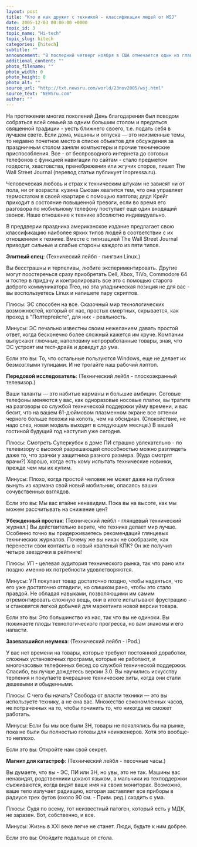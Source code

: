 ```yaml
---
layout: post
title: "Кто и как дружит с техникой - классификация людей от WSJ"
date: 2005-12-03 00:00:00 +0000
topic_id: 3
topic_name: "Hi-tech"
topic_slug: hitech
categories: [hitech]
subtitle: ""
announcement: "В последний четверг ноября в США отмечается один из главных национальных праздников - День благодарения. Его история началась в 1621 году, когда английские колонисты, жившие на территории нынешнего штата Массачусетс, решили отпраздновать сбор первого удачного урожая после голодного года. Вместе со своими соседями-индейцами они зажарили и съели четырех индеек и поблагодарили Всевышнего за ниспосланные после тяжелых испытаний милости."
additional_content: ""
photo_filename: ""
photo_width: 0
photo_height: 0
photo_alt: ""
source_url: "http://txt.newsru.com/world/23nov2005/wsj.html"
source_text: "NEWSru.com"
author: ""
---
```

На протяжении многих поколений День благодарения был поводом собраться всей семьей за одним большим столом и предаться священной традиции - уесть ближнего своего, т.е. подать себя в лучшем свете. Если дома, машины и отпуска &mdash; это неизменные темы, то недавно почетное место в списке объектов для обсуждения за праздничным столом заняли компьютеры и прочие технические приспособления. Все - от беспроводного интернета до сотовых телефонов с функцией навигации по сайтам - стало предметом гордости, хвастовства, пренебрежения или жгучих споров, пишет The Wall Street Journal (перевод статьи публикует Inopressa.ru).

Человеческая любовь и страх к техническим штукам не зависят ни от пола, ни от возраста: кузина Сьюзан хвалится тем, что она управляет термостатом в своей квартире с помощью лэптопа; дядя Крейг приходит в состояние повышенной тревоги, если во время его разговора по мобильному телефону поступает еще один входящий звонок. Наше отношение к технике абсолютно индивидуально.

В преддверии праздника американское издание предлагает свою классификацию наиболее ярких типов людей в соответствии с их отношением к технике. Вместе с типизацией The Wall Street Journal приводит сильные и слабые стороны каждого из пяти типов.

<strong>Элитный спец</strong>: (Технический лейбл - пингвин Linux.)

Вы бесстрашны и терпеливы, любите экспериментировать. Другие могут поостеречься сразу приобретать Dell, Xbox, TiVo, Commodore 64 и тостер в придачу и контролировать все это с помощью старого доброго коммуникатора Treo, но эта упадническая позиция не для вас - вы воспользуетесь Linux и напишете пару скриптов.

Плюсы: ЭС способен на все. Сказочный мир технологических возможностей, который от нас, простых смертных, скрывается, как проход в "Полтергейсте", для них - реальность.

Минусы: ЭС печально известны своим нежеланием давать простой ответ, когда бесконечно более сложный кажется им круче. Компании выпускают глючные, наполовину непроработанные товары, зная, что ЭС устроят им тест-драйв и доведут до ума.

Если это вы: То, что остальные пользуются Windows, еще не делает их безмозглыми тупицами. И не трогайте наш рабочий лэптоп.

<strong>Передовой исследователь</strong>: (Технический лейбл - плоскоэкранный телевизор.)

Ваши таланты &mdash; это набитые карманы и большие амбиции. Сотовые телефоны меняются у вас, как одноразовые носовые платки, вы тратите на разговоры со службой технической поддержки уйму времени, и вас бесит, что на вашем 61-дюймовом плазменном экране все оттенки черного больше похожи на копоть, чем на обсидиан. (Спокойствие, не надо слез, новая модель выходит в следующем месяце.) В вашей гостиной будущий год наступил уже сегодня.

Плюсы: Смотреть Суперкубок в доме ПИ страшно увлекательно - по телевизору с высокой разрешающей способностью можно разглядеть даже то, что зрачки у защитника разного размера. (Куда смотрят врачи?) Хорошо, когда есть кому испытать технические новинки, прежде чем мы их купим.

Минусы: Плохо, когда простой человек не может даже на публике вынуть из кармана свой новый мобильник, опасаясь ваших сочувственных взглядов.

Если это вы: Мы вас втайне ненавидим. Пока вы на высоте, как мы можем рассчитывать на снижение цен?

<strong>Убежденный простак</strong>: (Технический лейбл - глянцевый технический журнал.) Вы действительно верите, что техника делает мир лучше. Особенно точно вы придерживаетесь рекомендаций глянцевых технических журналов. Почему же вы никак не сообразите, как перенести свои контакты в новый хваленый КПК? Он же получил четыре звездочки в рейтинге!

Плюсы: УП - целевая аудитория технического рынка, так что рано или поздно именно их потребности удовлетворяются.

Минусы: УП покупает товар достаточно поздно, чтобы надеяться, что его уже достаточно отладили, но слишком рано, чтобы это стало правдой. Не обладая навыками, позволяющими им самим отремонтировать сложную вещь, они в итоге испытывают фрустрацию - и становятся легкой добычей для маркетинга новой версии товара.

Если это вы: Это большинство из нас, так что вы не одиноки. Вы пожинаете плоды технологического прогресса, но вам знакомы и его напасти.

<strong>Зазевавшийся неумеха</strong>: (Технический лейбл - iPod.)

У вас нет времени на товары, которые требуют постоянной доработки, сложных установочных программ, которые не работают, и многочасовых телефонных бесед со службой технической поддержки. Спасибо, вы лучше дождетесь версии 3.0. Вы научились искусству терпения и покупаете вчерашние технические хиты, когда они стали дешевыми и обыденными.

Плюсы: С чего бы начать? Свобода от власти техники &mdash; это вы используете технику, а не она вас. Множество сэкономленных часов, не потраченных на то, чтобы починить то, что никогда не сможет работать.

Минусы: Если бы мы все были ЗН, товары не появлялись бы на рынке, пока не были бы полностью готовы для неинженеров. Хотя это вообще-то неплохо.

Если это вы: Откройте нам свой секрет.

<strong>Магнит для катастроф</strong>: (Технический лейбл - песочные часы.)

Вы думаете, что вы - ЭС, ПИ или ЗН, но увы, это не так. Машины вас ненавидят, родственники цокают языком, а мальчики из техподдержки съеживаются, когда видят ваше имя на своих мониторах. Возможно, ваше тело излучает радиацию, которая заставляет все приборы в радиусе трех футов (около 90 см. - Прим. ред.) сходить с ума.

Плюсы: Судя по всему, тот неизвестный патоген, который есть у МДК, не заразен. Вот, собственно, и все.

Минусы: Жизнь в XXI веке легче не станет. Люди, будьте к ним добрее.

Если это вы: Отойдите подальше от стола.
